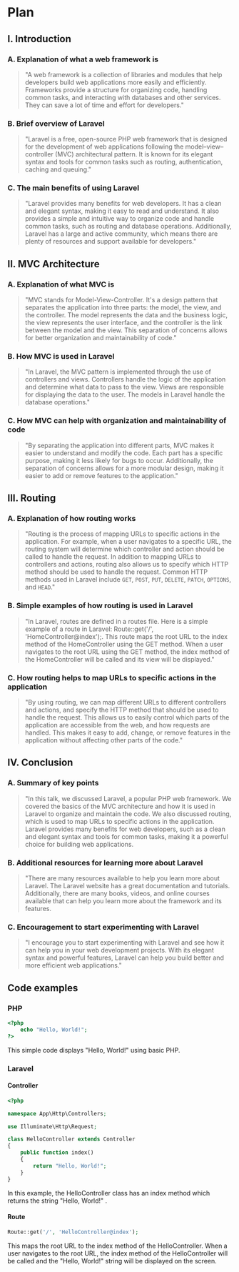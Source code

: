 # Plan

## I. Introduction
### A. Explanation of what a web framework is
> "A web framework is a collection of libraries and modules that help developers build web applications more easily and efficiently. Frameworks provide a structure for organizing code, handling common tasks, and interacting with databases and other services. They can save a lot of time and effort for developers."

### B. Brief overview of Laravel
> "Laravel is a free, open-source PHP web framework that is designed for the development of web applications following the model–view–controller (MVC) architectural pattern. It is known for its elegant syntax and tools for common tasks such as routing, authentication, caching and queuing."

### C. The main benefits of using Laravel
> "Laravel provides many benefits for web developers. It has a clean and elegant syntax, making it easy to read and understand. It also provides a simple and intuitive way to organize code and handle common tasks, such as routing and database operations. Additionally, Laravel has a large and active community, which means there are plenty of resources and support available for developers."


## II. MVC Architecture
### A. Explanation of what MVC is
> "MVC stands for Model-View-Controller. It's a design pattern that separates the application into three parts: the model, the view, and the controller. The model represents the data and the business logic, the view represents the user interface, and the controller is the link between the model and the view. This separation of concerns allows for better organization and maintainability of code."

### B. How MVC is used in Laravel
> "In Laravel, the MVC pattern is implemented through the use of controllers and views. Controllers handle the logic of the application and determine what data to pass to the view. Views are responsible for displaying the data to the user. The models in Laravel handle the database operations."

### C. How MVC can help with organization and maintainability of code
> "By separating the application into different parts, MVC makes it easier to understand and modify the code. Each part has a specific purpose, making it less likely for bugs to occur. Additionally, the separation of concerns allows for a more modular design, making it easier to add or remove features to the application."


## III. Routing
### A. Explanation of how routing works
> "Routing is the process of mapping URLs to specific actions in the application. For example, when a user navigates to a specific URL, the routing system will determine which controller and action should be called to handle the request. In addition to mapping URLs to controllers and actions, routing also allows us to specify which HTTP method should be used to handle the request. Common HTTP methods used in Laravel include `GET`, `POST`, `PUT`, `DELETE`, `PATCH`, `OPTIONS`, and `HEAD`."

### B. Simple examples of how routing is used in Laravel
> "In Laravel, routes are defined in a routes file. Here is a simple example of a route in Laravel: Route::get('/', 'HomeController@index');. This route maps the root URL to the index method of the HomeController using the GET method. When a user navigates to the root URL using the GET method, the index method of the HomeController will be called and its view will be displayed."

### C. How routing helps to map URLs to specific actions in the application
> "By using routing, we can map different URLs to different controllers and actions, and specify the HTTP method that should be used to handle the request. This allows us to easily control which parts of the application are accessible from the web, and how requests are handled. This makes it easy to add, change, or remove features in the application without affecting other parts of the code."


## IV. Conclusion
### A. Summary of key points
> "In this talk, we discussed Laravel, a popular PHP web framework. We covered the basics of the MVC architecture and how it is used in Laravel to organize and maintain the code. We also discussed routing, which is used to map URLs to specific actions in the application. Laravel provides many benefits for web developers, such as a clean and elegant syntax and tools for common tasks, making it a powerful choice for building web applications.

### B. Additional resources for learning more about Laravel
> "There are many resources available to help you learn more about Laravel. The Laravel website has a great documentation and tutorials. Additionally, there are many books, videos, and online courses available that can help you learn more about the framework and its features.

### C. Encouragement to start experimenting with Laravel
> "I encourage you to start experimenting with Laravel and see how it can help you in your web development projects. With its elegant syntax and powerful features, Laravel can help you build better and more efficient web applications."

## Code examples
### PHP
```php
<?php
    echo "Hello, World!";
?>
```
This simple code displays "Hello, World!" using basic PHP. 

### Laravel
#### Controller
```php
<?php

namespace App\Http\Controllers;

use Illuminate\Http\Request;

class HelloController extends Controller
{
    public function index()
    {
        return "Hello, World!";
    }
}
```
In this example, the HelloController class has an index method which returns the string "Hello, World!" .

#### Route
```php
Route::get('/', 'HelloController@index');
```
This maps the root URL to the index method of the HelloController. When a user navigates to the root URL, the index method of the HelloController will be called and the "Hello, World!" string will be displayed on the screen.
